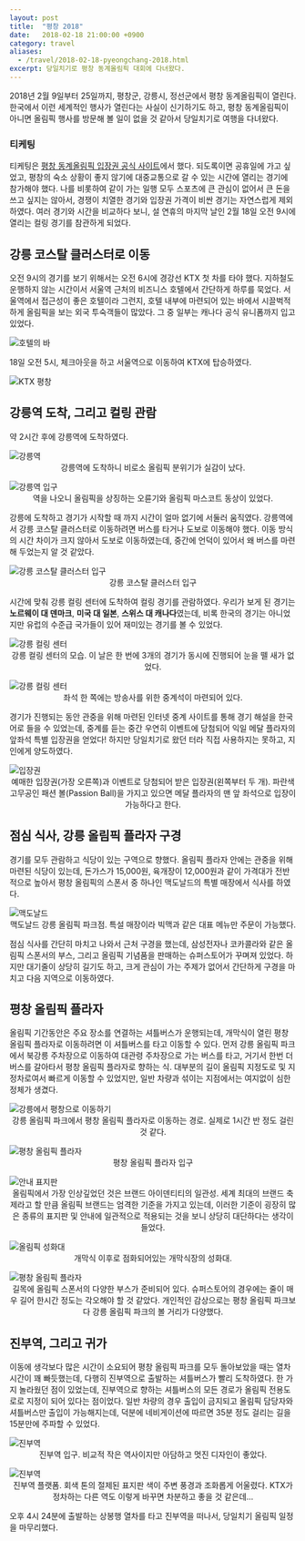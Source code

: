 ```yaml
---
layout: post
title:  "평창 2018"
date:   2018-02-18 21:00:00 +0900
category: travel
aliases:
  - /travel/2018-02-18-pyeongchang-2018.html
excerpt: 당일치기로 평창 동계올림픽 대회에 다녀왔다.
---
```


2018년 2월 9일부터 25일까지, 평창군, 강릉시, 정선군에서 평창 동계올림픽이 열린다. 한국에서 이런 세계적인 행사가 열린다는 사실이 신기하기도 하고, 평창 동계올림픽이 아니면 올림픽 행사를 방문해 볼 일이 없을 것 같아서 당일치기로 여행을 다녀왔다.


### 티케팅

티케팅은 [평창 동계올림픽 입장권 공식 사이트][1]에서 했다. 되도록이면 공휴일에 가고 싶었고, 평창의 숙소 상황이 좋지 않기에 대중교통으로 갈 수 있는 시간에 열리는 경기에 참가해야 했다. 나를 비롯하여 같이 가는 일행 모두 스포츠에 큰 관심이 없어서 큰 돈을 쓰고 싶지는 않아서, 경쟁이 치열한 경기와 입장권 가격이 비싼 경기는 자연스럽게 제외하였다. 여러 경기와 시간을 비교하다 보니, 설 연휴의 마지막 날인 2월 18일 오전 9시에 열리는 컬링 경기를 참관하게 되었다. 


## 강릉 코스탈 클러스터로 이동

오전 9시의 경기를 보기 위해서는 오전 6시에 경강선 KTX 첫 차를 타야 했다. 지하철도 운행하지 않는 시간이서 서울역 근처의 비즈니스 호텔에서 간단하게 하루를 묵었다. 서울역에서 접근성이 좋은 호텔이라 그런지, 호텔 내부에 마련되어 있는 바에서 시끌벅적하게 올림픽을 보는 외국 투숙객들이 많았다. 그 중 일부는 캐나다 공식 유니폼까지 입고 있었다.

![][image-1]

18일 오전 5시, 체크아웃을 하고 서울역으로 이동하여 KTX에 탑승하였다.

![][image-2]


## 강릉역 도착, 그리고 컬링 관람

약 2시간 후에 강릉역에 도착하였다. 

![][image-3]
<span style="text-align: center;display:block;"> 강릉역에 도착하니 비로소 올림픽 분위기가 실감이 났다.</span>

![][image-4]
<span style="text-align: center;display:block;">역을 나오니 올림픽을 상징하는 오륜기와 올림픽 마스코트 동상이 있었다.</span>

강릉에 도착하고 경기가 시작할 때 까지 시간이 얼마 없기에 서둘러 움직였다. 강릉역에서 강릉 코스탈 클러스터로 이동하려면 버스를 타거나 도보로 이동해야 했다. 이동 방식의 시간 차이가 크지 않아서 도보로 이동하였는데, 중간에 언덕이 있어서 왜 버스를 마련해 두었는지 알 것 같았다.

![][image-5]
<span style="text-align: center;display:block;">강릉 코스탈 클러스터 입구</span>

시간에 맞춰 강릉 컬링 센터에 도착하여 컬링 경기를 관람하였다. 우리가 보게 된 경기는 **노르웨이 대 덴마크**, **미국 대 일본**, **스위스 대 캐나다**였는데, 비록 한국의 경기는 아니었지만 유럽의 수준급 국가들이 있어 재미있는 경기를 볼 수 있었다.

![][image-6]
<span style="text-align: center;display:block;">강릉 컬링 센터의 모습. 이 날은 한 번에 3개의 경기가 동시에 진행되어 눈을 뗄 새가 없었다.</span>

![][image-7]
<span style="text-align: center;display:block;">좌석 한 쪽에는 방송사를 위한 중계석이 마련되어 있다.</span>

경기가 진행되는 동안 관중을 위해 마련된 인터넷 중계 사이트를 통해 경기 해설을 한국어로 들을 수 있었는데, 중계를 듣는 중간 우연히 이벤트에 당첨되어 익일 메달 플라자의 앞좌석 특별 입장권을 얻었다! 하지만 당일치기로 왔던 터라 직접 사용하지는 못하고, 지인에게 양도하였다.

![][image-8]
<span style="text-align: center;display:block;">예매한 입장권(가장 오른쪽)과 이벤트로 당첨되어 받은 입장권(왼쪽부터 두 개). 파란색 고무공인 패션 볼(Passion Ball)을 가지고 있으면 메달 플라자의 맨 앞 좌석으로 입장이 가능하다고 한다.</span>


## 점심 식사, 강릉 올림픽 플라자 구경

경기를 모두 관람하고 식당이 있는 구역으로 향했다. 올림픽 플라자 안에는 관중을 위해 마련된 식당이 있는데, 돈가스가 15,000원, 육개장이 12,000원과 같이 가격대가 전반적으로 높아서 평창 올림픽의 스폰서 중 하나인 맥도날드의 특별 매장에서 식사를 하였다.

 ![][image-9]
<span style="text-align: center;display:block;">맥도날드 강릉 올림픽 파크점. 특설 매장이라 빅맥과 같은 대표 메뉴만 주문이 가능했다.</span>

점심 식사를 간단히 마치고 나와서 근처 구경을 했는데, 삼성전자나 코카콜라와 같은 올림픽 스폰서의 부스, 그리고 올림픽 기념품을 판매하는 슈퍼스토어가 꾸며져 있었다. 하지만 대기줄이 상당히 길기도 하고, 크게 관심이 가는 주제가 없어서 간단하게 구경을 마치고 다음 지역으로 이동하였다.


## 평창 올림픽 플라자

올림픽 기간동안은 주요 장소를 연결하는 셔틀버스가 운행되는데, 개막식이 열린 평창 올림픽 플라자로 이동하려면 이 셔틀버스를 타고 이동할 수 있다. 먼저 강릉 올림픽 파크에서 북강릉 주차장으로 이동하여 대관령 주차장으로 가는 버스를 타고, 거기서 한번 더 버스를 갈아타서 평창 올림픽 플라자로 향하는 식. 대부분의 길이 올림픽 지정도로 및 지정차로여서 빠르게 이동할 수 있었지만, 일반 차량과 섞이는 지점에서는 여지없이 심한 정체가 생겼다. 

 ![][image-10]
<span style="text-align: center;display:block;">강릉 올림픽 파크에서 평창 올림픽 플라자로 이동하는 경로. 실제로 1시간 반 정도 걸린 것 같다.</span>

 ![][image-11]
<span style="text-align: center;display:block;">평창 올림픽 플라자 입구</span>

![][image-12]
<span style="text-align: center;display:block;">올림픽에서 가장 인상깊었던 것은 브랜드 아이덴티티의 일관성. 세계 최대의 브랜드 축제라고 할 만큼 올림픽 브랜드는 엄격한 기준을 가지고 있는데, 이러한 기준이 굉장히 많은 종류의 표지판 및 안내에 일관적으로 적용되는 것을 보니 상당히 대단하다는 생각이 들었다.</span>

![][image-13]
<span style="text-align: center;display:block;">개막식 이후로 점화되어있는 개막식장의 성화대.</span>

![][image-14]
<span style="text-align: center;display:block;">길목에 올림픽 스폰서의 다양한 부스가 준비되어 있다. 슈퍼스토어의 경우에는 줄이 매우 길어 한시간 정도는 각오해야 할 것 같았다. 개인적인 감상으로는 평창 올림픽 파크보다 강릉 올림픽 파크의 볼 거리가 다양했다.</span>


## 진부역, 그리고 귀가

이동에 생각보다 많은 시간이 소요되어 평창 올림픽 파크를 모두 돌아보았을 때는 열차 시간이 꽤 빠듯했는데, 다행히 진부역으로 출발하는 셔틀버스가 빨리 도착하였다. 한 가지 놀라웠던 점이 있었는데, 진부역으로 향하는 셔틀버스의 모든 경로가 올림픽 전용도로로 지정이 되어 있다는 점이었다. 일반 차량의 경우 출입이 금지되고 올림픽 담당자와 셔틀버스만 출입이 가능해지는데, 덕분에 네비게이션에 따르면 35분 정도 걸리는 길을 15분만에 주파할 수 있었다.

![][image-15]
<span style="text-align: center;display:block;">진부역 입구. 비교적 작은 역사이지만 아담하고 멋진 디자인이 좋았다.</span>


![][image-16]
<span style="text-align: center;display:block;">진부역 플랫폼. 회색 톤의 절제된 표지판 색이 주변 풍경과 조화롭게 어울렸다. KTX가 정차하는 다른 역도 이렇게 바꾸면 차분하고 좋을 것 같은데...</span>
  
오후 4시 24분에 출발하는 상봉행 열차를 타고 진부역을 떠나서, 당일치기 올림픽 일정을 마무리했다.

[1]:	https://tickets.pyeongchang2018.com/

[image-1]:	https://simplist.cdn.sapbox.me/2018-02-pyeongchang-2018/hotel-bar.jpg "호텔의 바"
[image-2]:	https://simplist.cdn.sapbox.me/2018-02-pyeongchang-2018/ktx-pyeongchang.jpg "KTX 평창"
[image-3]:	https://simplist.cdn.sapbox.me/2018-02-pyeongchang-2018/gangneung-stn.jpg "강릉역"
[image-4]:	https://simplist.cdn.sapbox.me/2018-02-pyeongchang-2018/gangneung-stn-entrance.jpg "강릉역 입구"
[image-5]:	https://simplist.cdn.sapbox.me/2018-02-pyeongchang-2018/gangneung-costal-cluster.jpg "강릉 코스탈 클러스터 입구"
[image-6]:	https://simplist.cdn.sapbox.me/2018-02-pyeongchang-2018/gangneung-curling-centre.jpg "강릉 컬링 센터"
[image-7]:	https://simplist.cdn.sapbox.me/2018-02-pyeongchang-2018/gangneung-curling-centre-2.jpg "강릉 컬링 센터"
[image-8]:	https://simplist.cdn.sapbox.me/2018-02-pyeongchang-2018/admission-tickets.jpg "입장권"
[image-9]:	https://simplist.cdn.sapbox.me/2018-02-pyeongchang-2018/mcdonalds.jpg "맥도날드"
[image-10]:	https://simplist.cdn.sapbox.me/2018-02-pyeongchang-2018/shuttle-bus-map.png "강릉에서 평창으로 이동하기"
[image-11]:	https://simplist.cdn.sapbox.me/2018-02-pyeongchang-2018/pyeongchang-mountain-cluster.jpg "평창 올림픽 플라자"
[image-12]:	https://simplist.cdn.sapbox.me/2018-02-pyeongchang-2018/guidance-mark.jpg "안내 표지판"
[image-13]:	https://simplist.cdn.sapbox.me/2018-02-pyeongchang-2018/olympic-flame.jpg "올림픽 성화대"
[image-14]:	https://simplist.cdn.sapbox.me/2018-02-pyeongchang-2018/pyeongchang-mountain-cluster-road.jpg "평창 올림픽 플라자"
[image-15]:	https://simplist.cdn.sapbox.me/2018-02-pyeongchang-2018/jinbu-stn-entrance.jpg "진부역"
[image-16]:	https://simplist.cdn.sapbox.me/2018-02-pyeongchang-2018/jinbu-stn.JPG "진부역"